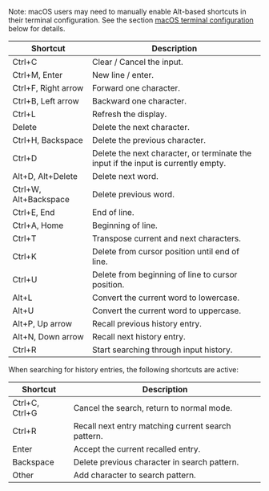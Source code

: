 Note: macOS users may need to manually enable Alt-based shortcuts in their terminal configuration. See the section [macOS terminal configuration](#macos-terminal-configuration) below for details.

| Shortcut              | Description                                                                        |
|-----------------------|------------------------------------------------------------------------------------|
| Ctrl+C                | Clear / Cancel the input.                                                          |
| Ctrl+M, Enter         | New line / enter.                                                                  |
| Ctrl+F, Right arrow   | Forward one character.                                                             |
| Ctrl+B, Left arrow    | Backward one character.                                                            |
| Ctrl+L                | Refresh the display.                                                               |
| Delete                | Delete the next character.                                                         |
| Ctrl+H, Backspace     | Delete the previous character.                                                     |
| Ctrl+D                | Delete the next character, or terminate the input if the input is currently empty. |
| Alt+D, Alt+Delete     | Delete next word.                                                                  |
| Ctrl+W, Alt+Backspace | Delete previous word.                                                              |
| Ctrl+E, End           | End of line.                                                                       |
| Ctrl+A, Home          | Beginning of line.                                                                 |
| Ctrl+T                | Transpose current and next characters.                                             |
| Ctrl+K                | Delete from cursor position until end of line.                                     |
| Ctrl+U                | Delete from beginning of line to cursor position.                                  |
| Alt+L                 | Convert the current word to lowercase.                                             |
| Alt+U                 | Convert the current word to uppercase.                                             |
| Alt+P, Up arrow       | Recall previous history entry.                                                     |
| Alt+N, Down arrow     | Recall next history entry.                                                         |
| Ctrl+R                | Start searching through input history.                                             |

When searching for history entries, the following shortcuts are active:

| Shortcut       | Description                                        |
|----------------|----------------------------------------------------|
| Ctrl+C, Ctrl+G | Cancel the search, return to normal mode.          |
| Ctrl+R         | Recall next entry matching current search pattern. |
| Enter          | Accept the current recalled entry.                 |
| Backspace      | Delete previous character in search pattern.       |
| Other          | Add character to search pattern.                   |
